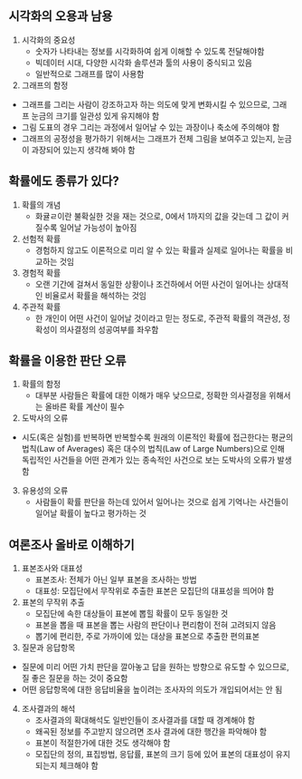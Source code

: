 ## 시각화의 오용과 남용

1. 시각화의 중요성
   - 숫자가 나타내는 정보를 시각화하여 쉽게 이해할 수 있도록 전달해야함
   - 빅데이터 시대, 다양한 시각화 솔루션과 툴의 사용이 중식되고 있음
   - 일반적으로 그래프를 많이 사용함
2.  그래프의 함정
   - 그래프를 그리는 사람이 강조하고자 하는 의도에 맞게 변화시킬 수 있으므로, 그래프 눈금의 크기를 일관성 있게 유지해야 함
   - 그림 도표의 경우 그리는 과정에서 일어날 수 있는 과장이나 축소에 주의해야 함
   - 그래프의 공정성을 평가하기 위해서는 그래프가 전체 그림을 보여주고 있는지, 눈금이 과장되어 있는지 생각해 봐야 함

## 확률에도 종류가 있다?

1. 확률의 개념 
   - 화귤ㄹ이란 불확실한 것을 재는 것으로, 0에서 1까지의 값을 갖는데 그 값이 커질수록 일어날 가능성이 높아짐
2. 선험적 확률
   - 경험하지 않고도 이론적으로 미리 알 수 있는 확률과 실제로 일어나는 확률을 비교하는 것임
3. 경험적 확률
   - 오랜 기간에 걸쳐서 동일한 상황이나 조건하에서 어떤 사건이 일어나는 상대적인 비율로서 확률을 해석하는 것임
4. 주관적 확률
   - 한 개인이 어떤 사건이 일어날 것이라고 믿는 정도로, 주관적 확률의 객관성, 정확성이 의사결정의 성공여부를 좌우함

## 확률을 이용한 판단 오류

1. 확률의 함정
   - 대부분 사람들은 확률에 대한 이해가 매우 낮으므로, 정확한 의사결정을 위해서는 올바른 확률 계산이 필수
2.  도박사의 오류
   - 시도(혹은 실험)를 반복하면 반복할수록 원래의 이론적인 확률에 접근한다는 평균의 법칙(Law of Averages) 혹은 대수의 법칙(Law of Large Numbers)으로 인해 독립적인 사건들을 어떤 관계가 있는 종속적인 사건으로 보는 도박사의 오류가 발생함
3. 유용성의 오류
   - 사람들이 확률 판단을 하는데 있어서 일어나는 것으로 쉽게 기억나는 사건들이 일어날 확률이 높다고 평가하는 것

## 여론조사 올바로 이해하기

1. 표본조사와 대표성
   - 표본조사: 전체가 아닌 일부 표본을 조사하는 방법
   - 대표성: 모집단에서 무작위로 추출한 표본은 모집단의 대표성을 띄어야 함
2. 표본의 무작위 추출
   - 모집단에 속한 대상들이 표본에 뽑힐 확률이 모두 동일한 것
   - 표본을 뽑을 때 표본을 뽑는 사람의 판단이나 편리함이 전혀 고려되지 않음
   - 뽑기에 편리한, 주로 가까이에 있는 대상을 표본으로 추출한 편의표본
3.  질문과 응답항목
   - 질문에 미리 어떤 가치 판단을 깔아놓고 답을 원하는 방향으로 유도할 수 있으므로, 질 좋은 질문을 하는 것이 중요함
   - 어떤 응답항목에 대한 응답비율을 높이려는 조사자의 의도가 개입되어서는 안 됨
4. 조사결과의 해석
   - 조사결과의 확대해석도 일반인들이 조사결과를 대할 때 경계해야 함
   - 왜곡된 정보를 주고받지 않으려면 조사 결과에 대한 행간을 파악해야 함
   - 표본이 적절한가에 대한 것도 생각해야 함
   - 모집단의 정의, 표집방법, 응답률, 표본의 크기 등에 있어 표본의 대표성이 유지되는지 체크해야 함